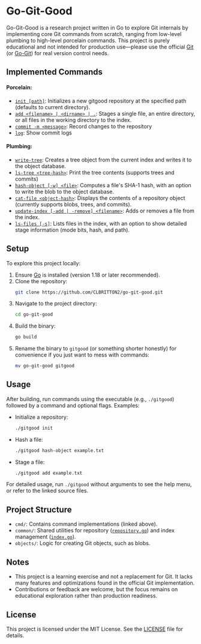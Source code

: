 # Go-Git-Good

Go-Git-Good is a research project written in Go to explore Git internals by implementing core Git commands from scratch, ranging from low-level plumbing to high-level porcelain commands. This project is purely educational and not intended for production use—please use the official [Git](https://git-scm.com/) (or [Go-Git](https://github.com/go-git/go-git)) for real version control needs.

## Implemented Commands

#### Porcelain:
- [`init [path]`](./cmd/init.go): Initializes a new gitgood repository at the specified path (defaults to current directory).
- [`add <filename> | <dirname> | .`](./cmd/add.go): Stages a single file, an entire directory, or all files in the working directory to the index.
- [`commit -m <message>`](./cmd/commit.go): Record changes to the repository
- [`log`](./cmd/log.go): Show commit logs

#### Plumbing:
- [`write-tree`](./cmd/write_tree.go): Creates a tree object from the current index and writes it to the object database.
- [`ls-tree <tree-hash>`](./cmd/ls_tree.go): Print the tree contents (supports trees and commits)
 - [`hash-object [-w] <file>`](./cmd/hash_object.go): Computes a file's SHA-1 hash, with an option to write the blob to the object database.
- [`cat-file <object-hash>`](./cmd/cat_file.go): Displays the contents of a repository object (currently supports blobs, trees, and commits).
- [`update-index [-add | -remove] <filename>`](./cmd/update_index.go): Adds or removes a file from the index.
- [`ls-files [-s]`](./cmd/ls_files.go): Lists files in the index, with an option to show detailed stage information (mode bits, hash, and path).
## Setup

To explore this project locally:

1. Ensure [Go](https://go.dev/) is installed (version 1.18 or later recommended).
2. Clone the repository:
   ```bash
   git clone https://github.com/CLBRITTON2/go-git-good.git
   ```
3. Navigate to the project directory:
   ```bash
   cd go-git-good
   ```
4. Build the binary:
   ```bash
   go build
   ```
5. Rename the binary to `gitgood` (or something shorter honestly) for convenience if you just want to mess with commands:
   ```bash
   mv go-git-good gitgood
   ```

## Usage

After building, run commands using the executable (e.g., `./gitgood`) followed by a command and optional flags. Examples:

- Initialize a repository:
  ```bash
  ./gitgood init
  ```
- Hash a file:
  ```bash
  ./gitgood hash-object example.txt
  ```
- Stage a file:
  ```bash
  ./gitgood add example.txt
  ```

For detailed usage, run `./gitgood` without arguments to see the help menu, or refer to the linked source files.

## Project Structure

- `cmd/`: Contains command implementations (linked above).
- `common/`: Shared utilities for repository ([`repository.go`](./common/repository.go)) and index management ([`index.go`](./common/index.go)).
- `objects/`: Logic for creating Git objects, such as blobs.
## Notes

- This project is a learning exercise and not a replacement for Git. It lacks many features and optimizations found in the official Git implementation.
- Contributions or feedback are welcome, but the focus remains on educational exploration rather than production readiness.

## License

This project is licensed under the MIT License. See the [LICENSE](LICENSE) file for details.
